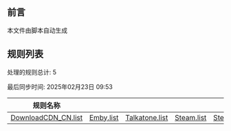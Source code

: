 ## 前言
本文件由脚本自动生成

## 规则列表
处理的规则总计: 5 

最后同步时间: 2025年02月23日 09:53 

| 规则名称 |    |     |     |     |
|----------|----------|----------|----------|----------|
| [DownloadCDN_CN.list](https://github.com/Ctory-Nily/rule-script/tree/main/rules/Clash/DownloadCDN_CN.list)|[Emby.list ](https://github.com/Ctory-Nily/rule-script/tree/main/rules/Clash/Emby.list )|[Talkatone.list](https://github.com/Ctory-Nily/rule-script/tree/main/rules/Clash/Talkatone.list)|[Steam.list](https://github.com/Ctory-Nily/rule-script/tree/main/rules/Clash/Steam.list)|[Steam_CN.list](https://github.com/Ctory-Nily/rule-script/tree/main/rules/Clash/Steam_CN.list) |